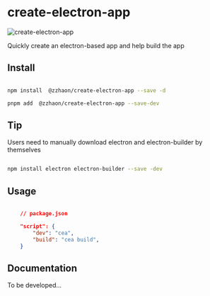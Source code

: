 # create-electron-app

![create-electron-app](https://img.shields.io/npm/v/@zzhaon/create-electron-app?color=red&label=create-electron-app)

Quickly create an electron-based app and help build the app

## Install

```sh

npm install  @zzhaon/create-electron-app --save -d

pnpm add  @zzhaon/create-electron-app --save-dev

```

## Tip

Users need to manually download electron and electron-builder by themselves

```sh

npm install electron electron-builder --save -dev

```


## Usage

```json

    // package.json

    "script": {
        "dev": "cea",
        "build": "cea build",
    }

```

## Documentation

To be developed...

